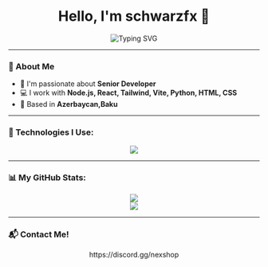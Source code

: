 <h1 align="center">Hello, I'm schwarzfx 👋</h1>

<p align="center">
  <img src="https://readme-typing-svg.herokuapp.com?font=Fira+Code&pause=1000&color=00BFFF&width=435&lines=Full+Stack+Developer;Node.js+%7C+React+%7C+Tailwind+%7C+Vite;Python+%7C+C%2B%2B+%7C+Web+Development" alt="Typing SVG" />
</p>

---

### 🌟 About Me
- 🚀 I'm passionate about **Senior Developer**  
- 💻 I work with **Node.js, React, Tailwind, Vite, Python, HTML, CSS**  
- 📍 Based in **Azerbaycan,Baku**

---

### 🚀 Technologies I Use:
<p align="center">
  <img src="https://skillicons.dev/icons?i=nodejs,react,tailwind,python,html,css,vite,js" />
</p>

---

### 📊 My GitHub Stats:
<p align="center">
  <img src="https://github-readme-stats.vercel.app/api?username=schwarzfx&show_icons=true&theme=tokyonight" />
  <br>
  <img src="https://github-readme-streak-stats.herokuapp.com/?user=schwarzfx&theme=tokyonight" />
</p>

---

### 📬 Contact Me!
<p align="center">
 https://discord.gg/nexshop
</p>
